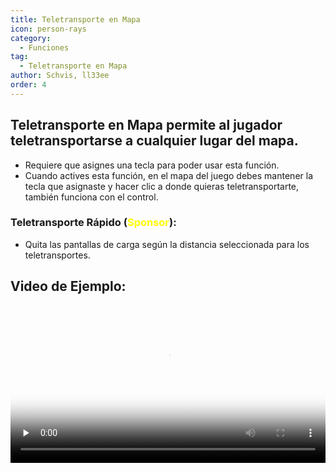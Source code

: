 ```yaml
---
title: Teletransporte en Mapa
icon: person-rays
category:
  - Funciones
tag:
  - Teletransporte en Mapa
author: Schvis, ll33ee
order: 4
---
```


## Teletransporte en Mapa permite al jugador teletransportarse a cualquier lugar del mapa.
- Requiere que asignes una tecla para poder usar esta función.
- Cuando actives esta función, en el mapa del juego debes mantener la tecla que asignaste y hacer clic a donde quieras teletransportarte, también funciona con el control.
### Teletransporte Rápido (<span style='color:yellow;'>Sponsor</span>):
- Quita las pantallas de carga según la distancia seleccionada para los teletransportes.

## Video de Ejemplo:

<video controls preload="none" width="100%" poster="https://nextcloud.atruicardona.xyz/s/x8LsMBL3iX2fbRe/preview"><source src="https://nextcloud.atruicardona.xyz/s/x8LsMBL3iX2fbRe/download" type="video/mp4"></video>

